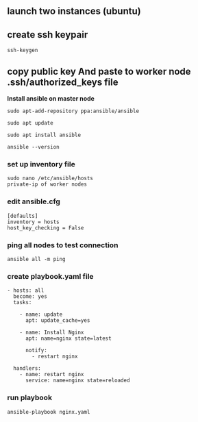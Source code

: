 ## launch two instances (ubuntu) 
## create ssh keypair
````
ssh-keygen
````

## copy public key And paste to worker node .ssh/authorized_keys file

**Install ansible on master node**
  

````
sudo apt-add-repository ppa:ansible/ansible
````
````
sudo apt update
````
````
sudo apt install ansible
````
````
ansible --version
````
### set up inventory file

````
sudo nano /etc/ansible/hosts
private-ip of worker nodes
````

### edit ansible.cfg

````
[defaults]
inventory = hosts
host_key_checking = False
````


### ping all nodes to test connection
````
ansible all -m ping
````
### create playbook.yaml file
````
- hosts: all
  become: yes
  tasks:

    - name: update
      apt: update_cache=yes

    - name: Install Nginx
      apt: name=nginx state=latest

      notify:
        - restart nginx

  handlers:
    - name: restart nginx
      service: name=nginx state=reloaded
````

### run playbook
````
ansible-playbook nginx.yaml
````

